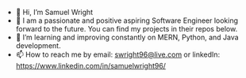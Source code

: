 - 👋 Hi, I’m Samuel Wright
- 👀 I am a passionate and positive aspiring Software Engineer looking forward to the future. You can find my projects in their repos below.
- 🌱 I’m learning and improving constantly on MERN, Python, and Java development.
- 📫 How to reach me by email: swright96@live.com or linkedIn: https://www.linkedin.com/in/samuelwright96/

<!---
Swright96/Swright96 is a ✨ special ✨ repository because its `README.md` (this file) appears on your GitHub profile.
You can click the Preview link to take a look at your changes.
--->
